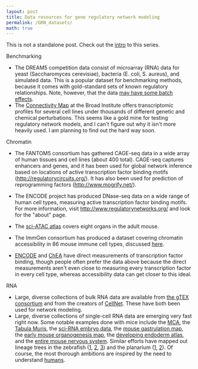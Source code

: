 ```yaml
---
layout: post
title: Data resources for gene regulatory network modeling
permalink: /GRN_datasets/
math: true
---
```


This is not a standalone post. Check out the [intro](https://ekernf01.github.io/GRN_intro) to this series.


Benchmarking

- The DREAM5 competition data consist of microarray (RNA) data for yeast (Saccharomyces cerevisiae), bacteria (E. coli, S. aureus), and simulated data. This is a popular dataset for benchmarking methods, because it comes with gold-standard sets of known regulatory relationships. Note, however, that the data [may have some batch effects](https://doi.org/10.1111/j.1749-6632.2008.04100.x).
- The [Connectivity Map](https://www.broadinstitute.org/connectivity-map-cmap) at the Broad Institute offers transcriptomic profiles for several cell lines under thousands of different genetic and chemical perturbations. This seems like a gold mine for testing regulatory network models, and I can't figure out why it isn't more heavily used. I am planning to find out the hard way soon.

Chromatin

- The FANTOM5 consortium has gathered CAGE-seq data in a wide array of human tissues and cell lines (about 400 total). CAGE-seq captures enhancers and genes, and it has been used for global network inference based on locations of active transcription factor binding motifs (http://regulatorycircuits.org/). It has also been used for prediction of reprogramming factors (http://www.mogrify.net/). 

- The ENCODE project has produced DNase-seq data on a wide range of human cell types, measuring active transcription factor binding motifs. For more information, visit <http://www.regulatorynetworks.org/>  and look for the "about" page. 
- The [sci-ATAC atlas](http://atlas.gs.washington.edu/mouse-atac/) covers eight organs in the adult mouse.
- The ImmGen consortium has produced a dataset covering chromatin accessibility in 86 mouse immune cell types, discussed [here](https://doi.org/10.1016/j.cell.2018.12.036).
- [ENCODE](<https://www.encodeproject.org/search/?type=experiment&replicates.library.biosample.uuid=d8ca0867-13cd-40df-9de0-29f9da53d935&status!=deleted&status!=revoked&status!=replaced&limit=all>) and [ChEA](<https://www.ncbi.nlm.nih.gov/pubmed/20709693>) have direct measurements of transcription factor binding, though people often prefer the data above because the direct measurements aren't even close to measuring every transcription factor in every cell type, whereas accessibility data can get closer to this ideal.

RNA

- Large, diverse collections of bulk RNA data are available from [the gTEX consortium](https://gtexportal.org/home/) and from the creators of [CellNet](http://pcahan1.github.io/cellnetr/). These have both been used for network modeling.
- Large, diverse collections of single-cell RNA data are emerging very fast right now. Some notable examples done with mice include the [MCA](http://bis.zju.edu.cn/MCA/), the [Tabula Muris](https://tabula-muris.ds.czbiohub.org/), the [sci-RNA embryo data](http://atlas.gs.washington.edu/hub/), the [mouse gastrulation map](https://marionilab.cruk.cam.ac.uk/MouseGastrulation2018/), the [early mouse organogenesis map](https://doi.org/10.1038/s41556-017-0013-z), the [developing endoderm atlas](https://www.nature.com/articles/s41586-019-1127-1), and the [entire mouse nervous system](https://www.cell.com/cell/pdf/S0092-8674(18)30789-X.pdf). Similar efforts have mapped out lineage trees in the zebrafish ([1](https://science.sciencemag.org/content/360/6392/eaar3131), [2](https://science.sciencemag.org/content/360/6392/981.abstract), [3](https://www.biorxiv.org/content/10.1101/738344v1.full.pdf)) and the planarium ([1](https://science.sciencemag.org/content/360/6391/eaaq1723), [2](https://science.sciencemag.org/content/360/6391/eaaq1736)). Of course, the most thorough ambitions are inspired by the need to understand [humans](https://elifesciences.org/articles/27041.pdf).
